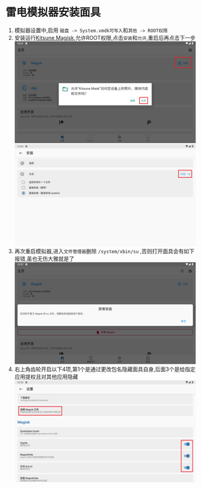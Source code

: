 # 雷电模拟器安装面具
1. 模拟器设置中,启用 `磁盘 -> System.vmdk可写入`和`其他 -> ROOT权限`
2. 安装运行[Kitsune Magisk](https://github.com/1q23lyc45/KitsuneMagisk/releases),允许ROOT权限,点击`安装`和`允许`,重启后再点击下一步
    ![install.png](./install.png)
    ![next.png](./next.png)
3. 再次重启模拟器,进入`文件管理器`删除 `/system/xbin/su` ,否则打开面具会有如下报错,虽也无伤大雅就是了
    ![su.png](./su.png)
4. 右上角齿轮开启以下4项,第1个是通过更改包名隐藏面具自身,后面3个是给指定应用提权且对其他应用隐藏
    ![white.png](./white.png)